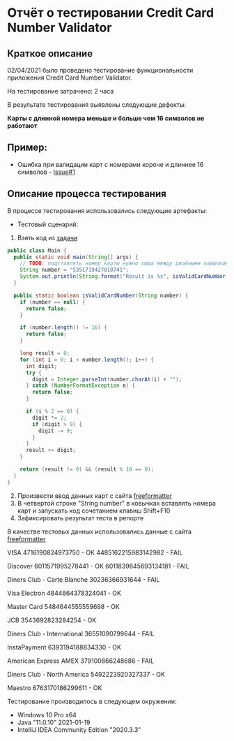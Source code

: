 # Отчёт о тестировании Credit Card Number Validator

## Краткое описание
02/04/2021 было проведено тестирование функциональности приложения Credit Card Number Validator.

На тестирование затрачено: 2 часа

В результате тестирования выявлены следующие дефекты:

**Карты с длинной номера меньше и больше чем 16 символов не работают** 
## Пример:
* Ошибка при валидации карт с номерами короче и длиннее 16 символов - [Issue#1](https://github.com/yannikkel/java-one/issues/1)



## Описание процесса тестирования

В процессе тестирования использовались следующие артефакты:

* Тестовый сценарий:

1. Взять код из [задачи](https://github.com/netology-code/javaqa-homeworks/tree/master/intro)
```java
public class Main {
  public static void main(String[] args) {
    // TODO: подставлять номер карты нужно сюда между двойными кавычками, без пробелов
    String number = "5351719427810741";
    System.out.println(String.format("Result is %s", isValidCardNumber(number) ? "OK" : "FAIL"));
  }

  public static boolean isValidCardNumber(String number) {
    if (number == null) {
      return false;
    }

    if (number.length() != 16) {
      return false;
    }

    long result = 0;
    for (int i = 0; i < number.length(); i++) {
      int digit;
      try {
        digit = Integer.parseInt(number.charAt(i) + "");
      } catch (NumberFormatException e) {
        return false;
      }

      if (i % 2 == 0) {
        digit *= 2;
        if (digit > 9) {
          digit -= 9;
        }
      }
      result += digit;
    }

    return (result != 0) && (result % 10 == 0);
  }
}
```
2. Произвести ввод данных карт с сайта [freeformatter](https://www.freeformatter.com/credit-card-number-generator-validator.html)
3. В четвертой строке "String number" в ковычках вставлять номера карт и запускать код сочетанием клавиш Shift+F10
4. Зафиксировать результат теста в репорте

В качестве тестовых данных использовались данные с сайта [freeformatter](https://www.freeformatter.com/credit-card-number-generator-validator.html#validate)

VISA
4716190824973750 - OK
4485162215983142982 - FAIL 

Discover 
6011571995278441 - OK
6011839645693134181 - FAIL 

Diners Club - Carte Blanche
30236366931644 - FAIL

Visa Electron
4844864378324041 - OK

Master Card
5484644555559698 - OK

JCB
3543692823284254 - OK

Diners Club - International
36551090799644 - FAIL

InstaPayment
6393194188834330 - OK

American Express AMEX
379100866248686 - FAIL

Diners Club - North America
5492223920327337 - OK

Maestro
6763170186299611 - OK

Тестирование производилось в следующем окружении:
* Windows 10 Pro x64
* Java "11.0.10" 2021-01-19
* IntelliJ IDEA Community Edition "2020.3.3"


